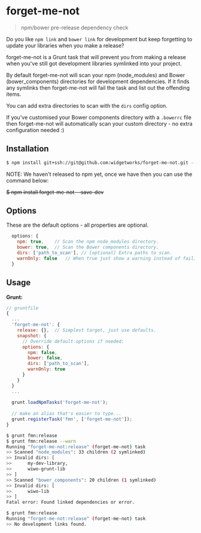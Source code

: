 forget-me-not
=============

> npm/bower pre-release dependency check

Do you like `npm link` and `bower link` for development but keep forgetting to update your libraries when you make a release?

forget-me-not is a Grunt task that will prevent you from making a release when you've still got development libraries symlinked into your project.

By default forget-me-not will scan your npm (node_modules) and Bower (bower_components) directories for development dependencies. If it finds any symlinks then forget-me-not will fail the task and list out the offending items.

You can add extra directories to scan with the `dirs` config option.

If you've customised your Bower components directory with a `.bowerrc` file then forget-me-not will automatically scan your custom directory - no extra configuration needed :)


## Installation

```bash
$ npm install git+ssh://git@github.com:widgetworks/forget-me-not.git --save-dev
```

NOTE: We haven't released to npm yet, once we have then you can use the command below:

~~$ npm install forget-me-not --save-dev~~


## Options

These are the default options - all properties are optional.

```javascript
  options: {
    npm: true,    // Scan the npm node_modules directory.
    bower: true,  // Scan the Bower components directory.
    dirs: ['path_to_scan'], // [optional] Extra paths to scan.
    warnOnly: false   // When true just show a warning instead of failing the task (can use --force to continue).
  }
```


## Usage

__Grunt:__

```javascript
// gruntfile
{
  ...
  'forget-me-not': {
    release: {},  // Simplest target, just use defaults.
    snapshot: {
      // Override default options if needed:
      options: {
        npm: false,
        bower: false,
        dirs: ['path_to_scan'],
        warnOnly: true
      }
    }
  }
  ...
  
  grunt.loadNpmTasks('forget-me-not');
  
  // make an alias that's easier to type...
  grunt.registerTask('fmn', ['forget-me-not']);
}
```

```bash
$ grunt fmn:release
$ grunt fmn:release --warn
Running "forget-me-not:release" (forget-me-not) task
>> Scanned "node_modules": 33 children (2 symlinked)
>> Invalid dirs: [
>>      my-dev-library,
>>      wiwo-grunt-lib
>> ]
>> Scanned "bower_components": 20 children (1 symlinked)
>> Invalid dirs: [
>>      wiwo-lib
>> ]
Fatal error: Found linked dependencies or error.

$ grunt fmn:release
Running "forget-me-not:release" (forget-me-not) task
>> No development links found.
```

